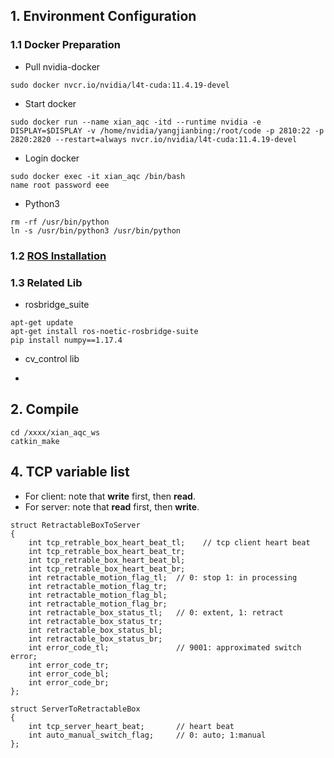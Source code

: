 ## 1.  Environment Configuration
### 1.1 Docker Preparation
- Pull nvidia-docker
```
sudo docker nvcr.io/nvidia/l4t-cuda:11.4.19-devel
```

- Start docker
```
sudo docker run --name xian_aqc -itd --runtime nvidia -e DISPLAY=$DISPLAY -v /home/nvidia/yangjianbing:/root/code -p 2810:22 -p 2820:2820 --restart=always nvcr.io/nvidia/l4t-cuda:11.4.19-devel
```

- Login docker
```
sudo docker exec -it xian_aqc /bin/bash
name root password eee
```

- Python3
```
rm -rf /usr/bin/python
ln -s /usr/bin/python3 /usr/bin/python
```

### 1.2 [ROS Installation](https://wiki.ros.org/noetic/Installation/Ubuntu)

### 1.3 Related Lib
- rosbridge_suite
```
apt-get update
apt-get install ros-noetic-rosbridge-suite
pip install numpy==1.17.4
```

- cv_control lib

- 

## 2. Compile
```
cd /xxxx/xian_aqc_ws
catkin_make
```

## 4. TCP variable list 
- For client: note that **write** first, then **read**.
- For server: note that **read** first, then **write**.
```
struct RetractableBoxToServer
{
    int tcp_retrable_box_heart_beat_tl;    // tcp client heart beat
    int tcp_retrable_box_heart_beat_tr;
    int tcp_retrable_box_heart_beat_bl;
    int tcp_retrable_box_heart_beat_br;
    int retractable_motion_flag_tl;  // 0: stop 1: in processing
    int retractable_motion_flag_tr;
    int retractable_motion_flag_bl;
    int retractable_motion_flag_br;
    int retractable_box_status_tl;   // 0: extent, 1: retract
    int retractable_box_status_tr;
    int retractable_box_status_bl;
    int retractable_box_status_br;
    int error_code_tl;               // 9001: approximated switch error; 
    int error_code_tr;
    int error_code_bl;
    int error_code_br;
};
```

```
struct ServerToRetractableBox
{
    int tcp_server_heart_beat;       // heart beat
    int auto_manual_switch_flag;     // 0: auto; 1:manual
};
```
